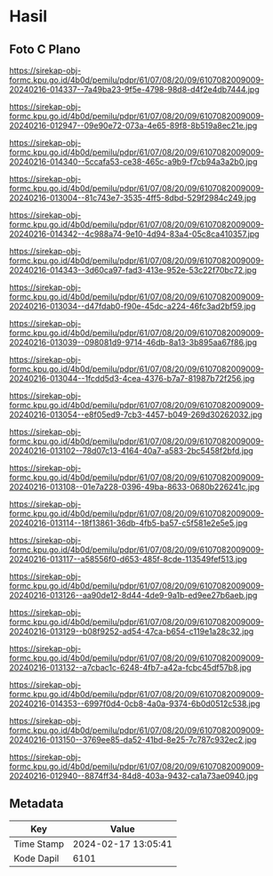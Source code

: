 # Hasil

## Foto C Plano

https://sirekap-obj-formc.kpu.go.id/4b0d/pemilu/pdpr/61/07/08/20/09/6107082009009-20240216-014337--7a49ba23-9f5e-4798-98d8-d4f2e4db7444.jpg

https://sirekap-obj-formc.kpu.go.id/4b0d/pemilu/pdpr/61/07/08/20/09/6107082009009-20240216-012947--09e90e72-073a-4e65-89f8-8b519a8ec21e.jpg

https://sirekap-obj-formc.kpu.go.id/4b0d/pemilu/pdpr/61/07/08/20/09/6107082009009-20240216-014340--5ccafa53-ce38-465c-a9b9-f7cb94a3a2b0.jpg

https://sirekap-obj-formc.kpu.go.id/4b0d/pemilu/pdpr/61/07/08/20/09/6107082009009-20240216-013004--81c743e7-3535-4ff5-8dbd-529f2984c249.jpg

https://sirekap-obj-formc.kpu.go.id/4b0d/pemilu/pdpr/61/07/08/20/09/6107082009009-20240216-014342--4c988a74-9e10-4d94-83a4-05c8ca410357.jpg

https://sirekap-obj-formc.kpu.go.id/4b0d/pemilu/pdpr/61/07/08/20/09/6107082009009-20240216-014343--3d60ca97-fad3-413e-952e-53c22f70bc72.jpg

https://sirekap-obj-formc.kpu.go.id/4b0d/pemilu/pdpr/61/07/08/20/09/6107082009009-20240216-013034--d47fdab0-f90e-45dc-a224-46fc3ad2bf59.jpg

https://sirekap-obj-formc.kpu.go.id/4b0d/pemilu/pdpr/61/07/08/20/09/6107082009009-20240216-013039--098081d9-9714-46db-8a13-3b895aa67f86.jpg

https://sirekap-obj-formc.kpu.go.id/4b0d/pemilu/pdpr/61/07/08/20/09/6107082009009-20240216-013044--1fcdd5d3-4cea-4376-b7a7-81987b72f256.jpg

https://sirekap-obj-formc.kpu.go.id/4b0d/pemilu/pdpr/61/07/08/20/09/6107082009009-20240216-013054--e8f05ed9-7cb3-4457-b049-269d30262032.jpg

https://sirekap-obj-formc.kpu.go.id/4b0d/pemilu/pdpr/61/07/08/20/09/6107082009009-20240216-013102--78d07c13-4164-40a7-a583-2bc5458f2bfd.jpg

https://sirekap-obj-formc.kpu.go.id/4b0d/pemilu/pdpr/61/07/08/20/09/6107082009009-20240216-013108--01e7a228-0396-49ba-8633-0680b226241c.jpg

https://sirekap-obj-formc.kpu.go.id/4b0d/pemilu/pdpr/61/07/08/20/09/6107082009009-20240216-013114--18f13861-36db-4fb5-ba57-c5f581e2e5e5.jpg

https://sirekap-obj-formc.kpu.go.id/4b0d/pemilu/pdpr/61/07/08/20/09/6107082009009-20240216-013117--a58556f0-d653-485f-8cde-113549fef513.jpg

https://sirekap-obj-formc.kpu.go.id/4b0d/pemilu/pdpr/61/07/08/20/09/6107082009009-20240216-013126--aa90de12-8d44-4de9-9a1b-ed9ee27b6aeb.jpg

https://sirekap-obj-formc.kpu.go.id/4b0d/pemilu/pdpr/61/07/08/20/09/6107082009009-20240216-013129--b08f9252-ad54-47ca-b654-c119e1a28c32.jpg

https://sirekap-obj-formc.kpu.go.id/4b0d/pemilu/pdpr/61/07/08/20/09/6107082009009-20240216-013132--a7cbac1c-6248-4fb7-a42a-fcbc45df57b8.jpg

https://sirekap-obj-formc.kpu.go.id/4b0d/pemilu/pdpr/61/07/08/20/09/6107082009009-20240216-014353--6997f0d4-0cb8-4a0a-9374-6b0d0512c538.jpg

https://sirekap-obj-formc.kpu.go.id/4b0d/pemilu/pdpr/61/07/08/20/09/6107082009009-20240216-013150--3769ee85-da52-41bd-8e25-7c787c932ec2.jpg

https://sirekap-obj-formc.kpu.go.id/4b0d/pemilu/pdpr/61/07/08/20/09/6107082009009-20240216-012940--8874ff34-84d8-403a-9432-ca1a73ae0940.jpg


## Metadata

| Key        | Value               |
| ---------- | ------------------- |
| Time Stamp | 2024-02-17 13:05:41 |
| Kode Dapil | 6101                |



